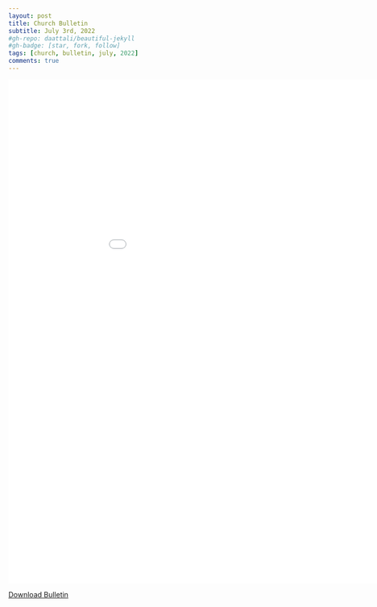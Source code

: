 ```yaml
---
layout: post
title: Church Bulletin
subtitle: July 3rd, 2022
#gh-repo: daattali/beautiful-jekyll
#gh-badge: [star, fork, follow]
tags: [church, bulletin, july, 2022]
comments: true
---
```

<embed src="/assets/pdfs/bulletins/07-03-2022.pdf" type="application/pdf" width="1000px" height="1000px" />

<a href="/assets/pdfs/bulletins/07-03-2022.pdf">Download Bulletin</a>